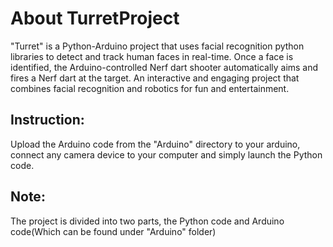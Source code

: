 # About TurretProject
"Turret" is a Python-Arduino project that uses facial recognition python libraries to detect and track human faces in real-time.
Once a face is identified, the Arduino-controlled Nerf dart shooter automatically aims and fires a Nerf dart at the target. 
An interactive and engaging project that combines facial recognition and robotics for fun and entertainment.

## Instruction:
Upload the Arduino code from the "Arduino" directory to your arduino, connect any camera device to your computer and simply launch
the Python code.

## Note:
The project is divided into two parts, the Python code and Arduino code(Which can be found under "Arduino" folder)
